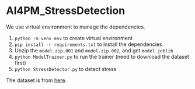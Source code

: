 # AI4PM_StressDetection

We use virtual environment to manage the dependencies.

1. `python -m venv env` to create virtual environment
2. `pip install -r requirements.txt` to install the dependencies
3. Unzip the `model.zip.001` and `model.zip.002`, and get `model.joblib`
4. `python ModelTrainer.py` to run the trainer (need to download the dataset first)
5. `python StressDetector.py` to detect stress

The dataset is from [here](https://www.kaggle.com/datasets/qiriro/swell-heart-rate-variability-hrv).